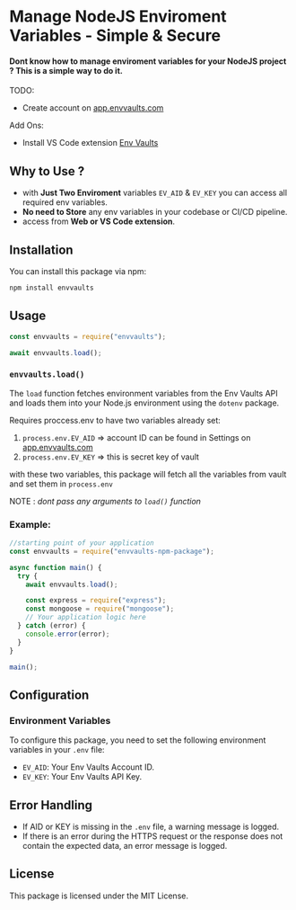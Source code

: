 # Manage NodeJS Enviroment Variables - Simple & Secure

#### Dont know how to manage enviroment variables for your NodeJS project ? This is a simple way to do it.

TODO:

- Create account on [app.envvaults.com](https://app.envvaults.com)

Add Ons:

- Install VS Code extension [Env Vaults](https://marketplace.visualstudio.com/items?itemName=omkarbhede.envvaults)

## Why to Use ?

- with **Just Two Enviroment** variables `EV_AID` & `EV_KEY` you can access all required env variables.
- **No need to Store** any env variables in your codebase or CI/CD pipeline.
- access from **Web or VS Code extension**.

## Installation

You can install this package via npm:

```bash
npm install envvaults
```

## Usage

```javascript
const envvaults = require("envvaults");

await envvaults.load();
```

### `envvaults.load()`

The `load` function fetches environment variables from the Env Vaults API and loads them into your Node.js environment using the `dotenv` package.

Requires proccess.env to have two variables already set:

1. `process.env.EV_AID` => account ID can be found in Settings on [app.envvaults.com](https://app.envvaults.com)
2. `process.env.EV_KEY` => this is secret key of vault

with these two variables, this package will fetch all the variables from vault and set them in `process.env`

NOTE : _dont pass any arguments to `load()` function_

### Example:

```javascript
//starting point of your application
const envvaults = require("envvaults-npm-package");

async function main() {
  try {
    await envvaults.load();

    const express = require("express");
    const mongoose = require("mongoose");
    // Your application logic here
  } catch (error) {
    console.error(error);
  }
}

main();
```

## Configuration

### Environment Variables

To configure this package, you need to set the following environment variables in your `.env` file:

- `EV_AID`: Your Env Vaults Account ID.
- `EV_KEY`: Your Env Vaults API Key.

## Error Handling

- If AID or KEY is missing in the `.env` file, a warning message is logged.
- If there is an error during the HTTPS request or the response does not contain the expected data, an error message is logged.

## License

This package is licensed under the MIT License.
